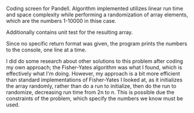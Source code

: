 Coding screen for Pandell. Algorithm implemented utilizes linear run time and space complexity while performing a randomization of array elements, which are the numbers 1-10000 in thise case.

Additionally contains unit test for the resulting array.

Since no specific return format was given, the program prints the numbers to the console, one line at a time.

I did do some research about other solutions to this problem after coding my own approach; the Fisher-Yates algorithm was what I found, which is effectively what I'm doing. However, my approach is a bit more efficient than standard implementations of Fisher-Yates I looked at, as it initializes the array randomly, rather than do a run to initialize, then do the run to randomize, decreasing run time from 2n to n. This is possible due the constraints of the problem, which specify the numbers we know must be used.
